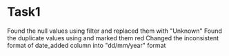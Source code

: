 # Task1
Found the null values using filter and replaced them with "Unknown"
Found the duplicate values using and marked them red
Changed the inconsistent format of date_added column into "dd/mm/year" format
